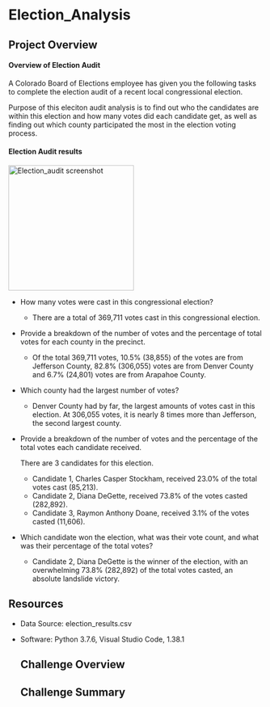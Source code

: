 # Election_Analysis

## Project Overview

#### Overview of Election Audit

A Colorado Board of Elections employee has given you the following tasks to complete the election audit of a recent local congressional election.

Purpose of this eleciton audit analysis is to find out who the candidates are within this election and how many votes did each candidate get, as well as finding out which county participated the most in the election voting process.

#### Election Audit results

<img width="248" alt="Election_audit screenshot" src="https://user-images.githubusercontent.com/68725398/92498929-3cdc1c00-f1c9-11ea-8052-ed5ad67cbe07.png">

- How many votes were cast in this congressional election?

  + There are a total of 369,711 votes cast in this congressional election.

- Provide a breakdown of the number of votes and the percentage of total votes for each county in the precinct.
  + Of the total 369,711 votes, 10.5% (38,855) of the votes are from Jefferson County, 82.8% (306,055) votes are from Denver County and 6.7% (24,801) votes are from Arapahoe County.

- Which county had the largest number of votes?
  + Denver County had by far, the largest amounts of votes cast in this election. At 306,055 votes, it is nearly 8 times more than Jefferson, the second largest county.

- Provide a breakdown of the number of votes and the percentage of the total votes each candidate received.
  
  There are 3 candidates for this election. 
  + Candidate 1, Charles Casper Stockham, received 23.0% of the total votes cast (85,213). 
  + Candidate 2, Diana DeGette, received 73.8% of the votes casted (282,892). 
  + Candidate 3, Raymon Anthony Doane, received 3.1% of the votes casted (11,606).

- Which candidate won the election, what was their vote count, and what was their percentage of the total votes?
  + Candidate 2, Diana DeGette is the winner of the election, with an overwhelming 73.8% (282,892) of the total votes casted, an absolute landslide victory.

## Resources
- Data Source: election_results.csv
- Software: Python 3.7.6, Visual Studio Code, 1.38.1
  
  ## Challenge Overview
  
  ## Challenge Summary
  
  
